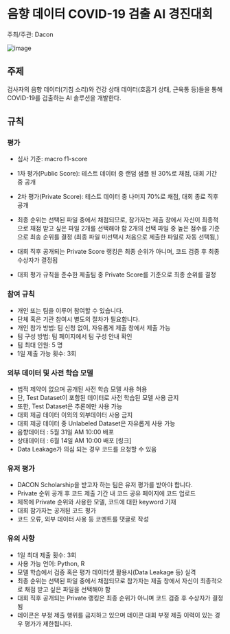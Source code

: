 # 음향 데이터 COVID-19 검출 AI 경진대회
주최/주관: Dacon

![image](https://user-images.githubusercontent.com/83229625/179994611-ec238ffb-c69a-478c-afe9-814183dde914.png)

## 주제
검사자의 음향 데이터(기침 소리)와 건강 상태 데이터(호흡기 상태, 근육통 등)들을 통해 COVID-19를 검출하는 AI 솔루션을 개발한다.

## 규칙
### 평가
- 심사 기준: macro f1-score
- 1차 평가(Public Score): 테스트 데이터 중 랜덤 샘플 된 30%로 채점, 대회 기간 중 공개
- 2차 평가(Private Score): 테스트 데이터 중 나머지 70%로 채점, 대회 종료 직후 공개
- 최종 순위는 선택된 파일 중에서 채점되므로, 참가자는 제출 창에서 자신이 최종적으로 채점 받고 싶은 파일 2개를 선택해야 함
2개의 선택 파일 중 높은 점수를 기준으로 최송 순위를 결정
(최종 파일 미선택시 처음으로 제출한 파일로 자동 선택됨,)

- 대회 직후 공개되는 Private Score 랭킹은 최종 순위가 아니며, 코드 검증 후 최종 수상자가 결정됨
- 대회 평가 규칙을 준수한 제출팀 중 Private Score를 기준으로 최종 순위를 결정

### 참여 규칙
- 개인 또는 팀을 이루어 참여할 수 있습니다.
- 단체 혹은 기관 참여시 별도의 절차가 필요합니다.
- 개인 참가 방법: 팀 신청 없이, 자유롭게 제출 창에서 제출 가능
- 팀 구성 방법: 팀 페이지에서 팀 구성 안내 확인
- 팀 최대 인원: 5 명
- 1일 제출 가능 횟수: 3회

### 외부 데이터 및 사전 학습 모델
- 법적 제약이 없으며 공개된 사전 학습 모델 사용 허용
- 단, Test Dataset이 포함된 데이터로 사전 학습된 모델 사용 금지
- 또한, Test Dataset은 추론에만 사용 가능
- 대회 제공 데이터 이외의 외부데이터 사용 금지
- 대회 제공 데이터 중 Unlabeled Dataset은 자유롭게 사용 가능 
- 음향데이터 : 5월 31일 AM 10:00 배포
- 상태데이터 : 6월 14일 AM 10:00 배포 [링크]
- Data Leakage가 의심 되는 경우 코드를 요청할 수 있음

### 유저 평가
- DACON Scholarship을 받고자 하는 팀은 유저 평가를 받아야 합니다.
- Private 순위 공개 후 코드 제출 기간 내 코드 공유 페이지에 코드 업로드
- 제목에 Private 순위와 사용한 모델, 코드에 대한 keyword 기재
- 대회 참가자는 공개된 코드 평가
- 코드 오류, 외부 데이터 사용 등 코멘트를 댓글로 작성

### 유의 사항
- 1일 최대 제출 횟수: 3회
- 사용 가능 언어: Python, R
- 모델 학습에서 검증 혹은 평가 데이터셋 활용시(Data Leakage 등) 실격
- 최종 순위는 선택된 파일 중에서 채점되므로 참가자는 제출 창에서 자신이 최종적으로 채점 받고 싶은 파일을 선택해야 함
- 대회 직후 공개되는 Private 랭킹은 최종 순위가 아니며 코드 검증 후 수상자가 결정됨
- 데이콘은 부정 제출 행위를 금지하고 있으며 데이콘 대회 부정 제출 이력이 있는 경우 평가가 제한됩니다.

